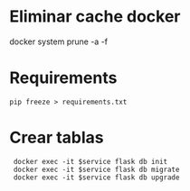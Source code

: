 # Eliminar cache docker
docker system prune -a -f

# Requirements
```
pip freeze > requirements.txt
```

# Crear tablas
```
 docker exec -it $service flask db init
 docker exec -it $service flask db migrate
 docker exec -it $service flask db upgrade
```